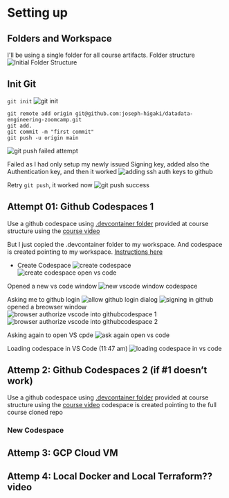 # Setting up 

## Folders and Workspace
I'll be using a single folder for all course artifacts. 
Folder structure
![Initial Folder Structure](../_resources/01_initial_folder_structure.png)

## Init Git 
`git init`
![git init](../_resources/01_init%20git.png)

```
git remote add origin git@github.com:joseph-higaki/datadata-engineering-zoomcamp.git
git add.
git commit -m "first commit"
git push -u origin main
```
![git push failed attempt](../_resources/01_git%20push%20failed%20attemp.png)

Failed as I had only setup my newly issued Signing key, added also the Authentication key, and then it worked
![adding ssh auth keys to github](../_resources/01_adding%20ssh%20auth%20keys%20to%20github.png)

Retry `git push`, it worked now
![git push success](../_resources/01_git%20push%20success.png)

## Attempt 01: Github Codespaces 1
Use a github codespace using [.devcontainer folder](https://github.com/DataTalksClub/data-engineering-zoomcamp/tree/beb77c92b9a0982b718c588bdee207764c319857/.devcontainer) provided at course structure using the [course video](https://www.youtube.com/watch?v=XOSUt8Ih3zA&list=PL3MmuxUbc_hJed7dXYoJw8DoCuVHhGEQb&index=17)

But I just copied the .devcontainer folder to my workspace.
And codespace is created pointing to my workspace.
[Instructions here](../.devcontainer/README.md#option-2-github-codespaces)

* Create Codespace
![create codespace](../_resources/01%20dialog%20create%20codespace.png)
![create codespace open vs code](../_resources/01%20dialog%20create%20codespace%20open%20vs%20code.png)

Opened a new vs code window
![ new vscode window codespace](../_resources/01%20new%20vscode%20window%20codespace.png)

Asking me to github login
![allow github login dialog](../_resources/01%20allow%20github%20login%20dialog.png)
![signing in github](../_resources/01%20signining%20in%20github%20login.png.png)
opened a breowser window
![browser authorize vscode into githubcodespace 1](../_resources/01%20browser%20authorize%20vscode%20into%20githubcodespace%2001.png)
![browser authorize vscode into githubcodespace 2](../_resources/01%20browser%20authorize%20vscode%20into%20githubcodespace%2002.png)

Asking again to open VS cpde
![ask again open vs code](../_resources/01%20ask%20again%20open%20vs%20code.png)

Loading codespace in VS Code (11:47 am)
![loading codespace in vs code](../_resources/01%20loading%20codespace%20in%20progress%20vs%20code.png)

## Attemp 2: Github Codespaces 2 (if #1 doesn’t work)
Use a github codespace using [.devcontainer folder](https://github.com/DataTalksClub/data-engineering-zoomcamp/tree/beb77c92b9a0982b718c588bdee207764c319857/.devcontainer) provided at course structure using the [course video](https://www.youtube.com/watch?v=XOSUt8Ih3zA&list=PL3MmuxUbc_hJed7dXYoJw8DoCuVHhGEQb&index=17)
codespace is created pointing to the full course cloned repo

### New Codespace


## Attemp 3: GCP Cloud VM 

## Attemp 4: Local Docker and Local Terraform?? video
